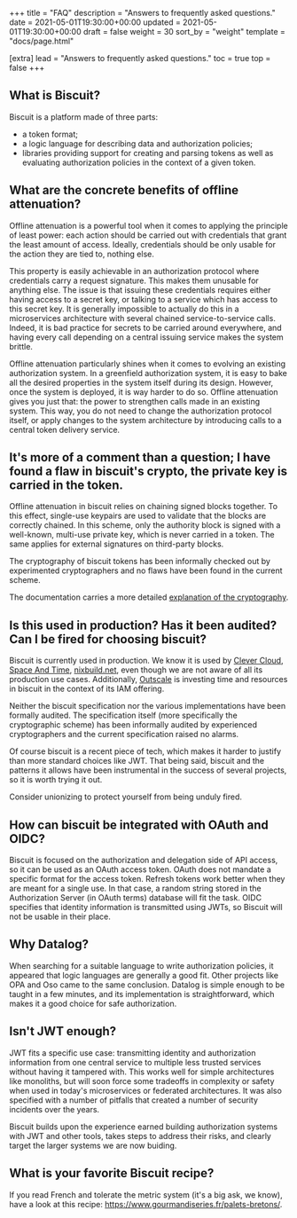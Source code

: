 +++
title = "FAQ"
description = "Answers to frequently asked questions."
date = 2021-05-01T19:30:00+00:00
updated = 2021-05-01T19:30:00+00:00
draft = false
weight = 30
sort_by = "weight"
template = "docs/page.html"

[extra]
lead = "Answers to frequently asked questions."
toc = true
top = false
+++

## What is Biscuit?

Biscuit is a platform made of three parts:

- a token format;
- a logic language for describing data and authorization policies;
- libraries providing support for creating and parsing tokens as well as evaluating authorization policies in the context of a given token.

## What are the concrete benefits of offline attenuation?

Offline attenuation is a powerful tool when it comes to applying the principle of least power: each action should be carried out with credentials that grant the least amount of access. Ideally, credentials should be only usable for the action they are tied to, nothing else.

This property is easily achievable in an authorization protocol where credentials carry a request signature. This makes them unusable for anything else. The issue is that issuing these credentials requires either having access to a secret key, or talking to a service which has access to this secret key. It is generally impossible to actually do this in a microservices architecture with several chained service-to-service calls. Indeed, it is bad practice for secrets to be carried around everywhere, and having every call depending on a central issuing service makes the system brittle.

Offline attenuation particularly shines when it comes to evolving an existing authorization system. In a greenfield authorization system, it is easy to bake all the desired properties in the system itself during its design. However, once the system is deployed, it is way harder to do so. Offline attenuation gives you just that: the power to strengthen calls made in an existing system. This way, you do not need to change the authorization protocol itself, or apply changes to the system architecture by introducing calls to a central token delivery service.

## It's more of a comment than a question; I have found a flaw in biscuit's crypto, the private key is carried in the token.

Offline attenuation in biscuit relies on chaining signed blocks together. To this effect, single-use keypairs are used to validate that the blocks are correctly chained. In this scheme, only the authority block is signed with a well-known, multi-use private key, which is never carried in a token. The same applies for external signatures on third-party blocks.

The cryptography of biscuit tokens has been informally checked out by experimented cryptographers and no flaws have been found in the current scheme.

The documentation carries a more detailed [explanation of the cryptography](https://doc.biscuitsec.org/reference/cryptography.html).

## Is this used in production? Has it been audited? Can I be fired for choosing biscuit?

Biscuit is currently used in production. We know it is used by [Clever Cloud](https://clever-cloud.com), [Space And Time](https://www.spaceandtime.io/), [nixbuild.net](https://nixbuild.net/), even though we are not aware of all its production use cases. Additionally, [Outscale](https://outscale.com/) is investing time and resources in biscuit in the context of its IAM offering.

Neither the biscuit specification nor the various implementations have been formally audited. The specification itself (more specifically the cryptographic scheme) has been informally audited by experienced cryptographers and the current specification raised no alarms.

Of course biscuit is a recent piece of tech, which makes it harder to justify than more standard choices like JWT. That being said, biscuit and the patterns it allows have been instrumental in the success of several projects, so it is worth trying it out.

Consider unionizing to protect yourself from being unduly fired.

## How can biscuit be integrated with OAuth and OIDC?

Biscuit is focused on the authorization and delegation side of API access, so it can be used as an OAuth access token. OAuth does not mandate a specific format for the access token.
Refresh tokens work better when they are meant for a single use. In that case, a random string stored in the Authorization Server (in OAuth terms) database will fit the task.
OIDC specifies that identity information is transmitted using JWTs, so Biscuit will not be usable in their place.

## Why Datalog?

When searching for a suitable language to write authorization policies, it appeared that logic languages are generally a good fit. Other projects like OPA and Oso came to the same conclusion. Datalog is simple enough to be taught in a few minutes, and its implementation is straightforward, which makes it a good choice for safe authorization.

## Isn't JWT enough?

JWT fits a specific use case: transmitting identity and authorization information from one central service to multiple less trusted services without having it tampered with. This works well for simple architectures like monoliths, but will soon force some tradeoffs in complexity or safety when used in today's microservices or federated architectures.
It was also specified with a number of pitfalls that created a number of security incidents over the years.

Biscuit builds upon the experience earned building authorization systems with JWT and other tools, takes steps to address their risks, and clearly target the larger systems we are now buiding.


## What is your favorite Biscuit recipe?

If you read French and tolerate the metric system (it's a big ask, we know), have a look at this recipe: <https://www.gourmandiseries.fr/palets-bretons/>.
